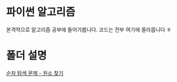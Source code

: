 # 파이썬 알고리즘

본격적으로 알고리즘 공부에 들어가봅니다.
코드는 전부 여기에 올라옵니다 ㅎ

# 폴더 설명

[순차 탐색 문제 - 원소 찾기](https://github.com/BackdevHong/Python-Algorithm/tree/main/Sequential%20Search/foundXIndex.py)
